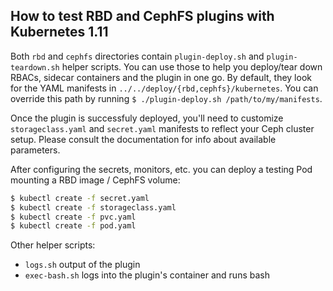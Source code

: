 ## How to test RBD and CephFS plugins with Kubernetes 1.11

Both `rbd` and `cephfs` directories contain `plugin-deploy.sh` and `plugin-teardown.sh` helper scripts. You can use those to help you deploy/tear down RBACs, sidecar containers and the plugin in one go. By default, they look for the YAML manifests in `../../deploy/{rbd,cephfs}/kubernetes`. You can override this path by running `$ ./plugin-deploy.sh /path/to/my/manifests`.

Once the plugin is successfuly deployed, you'll need to customize `storageclass.yaml` and `secret.yaml` manifests to reflect your Ceph cluster setup. Please consult the documentation for info about available parameters.

After configuring the secrets, monitors, etc. you can deploy a testing Pod mounting a RBD image / CephFS volume:
```bash
$ kubectl create -f secret.yaml
$ kubectl create -f storageclass.yaml
$ kubectl create -f pvc.yaml
$ kubectl create -f pod.yaml
```

Other helper scripts:
* `logs.sh` output of the plugin
* `exec-bash.sh` logs into the plugin's container and runs bash
